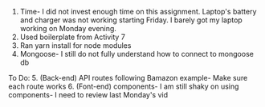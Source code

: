 1. Time- I did not invest enough time on this assignment. Laptop's battery and charger was not working starting Friday. I barely got my laptop working on Monday evening. 
2. Used boilerplate from Activity 7
3. Ran yarn install for node modules
4. Mongoose- I still do not fully understand how to connect to mongoose db

To Do: 
5. (Back-end) API routes following Bamazon example- Make sure each route works
6. (Font-end) components- I am still shaky on using components- I need to review last Monday's vid

